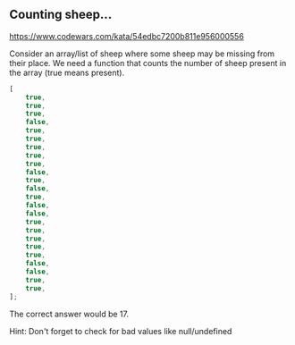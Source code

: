 ## Counting sheep...

https://www.codewars.com/kata/54edbc7200b811e956000556

Consider an array/list of sheep where some sheep may be missing from their place. We need a function that counts the number of sheep present in the array (true means present).

```js
[
    true,
    true,
    true,
    false,
    true,
    true,
    true,
    true,
    true,
    false,
    true,
    false,
    true,
    false,
    false,
    true,
    true,
    true,
    true,
    true,
    false,
    false,
    true,
    true,
];
```

The correct answer would be 17.

Hint: Don't forget to check for bad values like null/undefined
